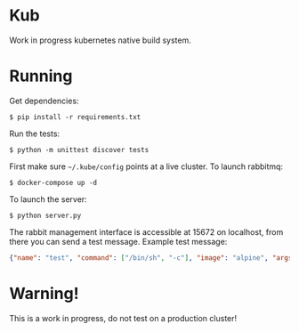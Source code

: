# Kub
Work in progress kubernetes native build system. 

# Running
Get dependencies:

```
$ pip install -r requirements.txt
```

Run the tests:

```
$ python -m unittest discover tests
```

First make sure `~/.kube/config` points at a live cluster. To launch rabbitmq:

```
$ docker-compose up -d
```
To launch the server:

```
$ python server.py
```

The rabbit management interface is accessible at 15672 on localhost, from there you can send a test message.
Example test message:

```json
{"name": "test", "command": ["/bin/sh", "-c"], "image": "alpine", "args": ["sleep 10 && exit 1"]}
```

# Warning! 
This is a work in progress, do not test on a production cluster!
